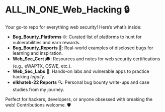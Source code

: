 # **ALL_IN_ONE_Web_Hacking** 🔒  

Your go-to repo for everything web security! Here’s what’s inside:  

- **Bug_Bounty_Platforms** 🌐: Curated list of platforms to hunt for vulnerabilities and earn rewards.  
- **Bug_Bounty_Reports** 📝: Real-world examples of disclosed bugs for learning and inspiration.  
- **Web_Sec_Cert** 🎓: Resources and notes for web security certifications (e.g., eWAPTX, OSWE, etc.).  
- **Web_Sec_Labs** 🧪: Hands-on labs and vulnerable apps to practice hacking *legally*.  
- **elkhateb-22 Reports** 🔍: Personal bug bounty write-ups and case studies from my journey.  

Perfect for hackers, developers, or anyone obsessed with breaking the web! Contributions welcome. 🛡️  
